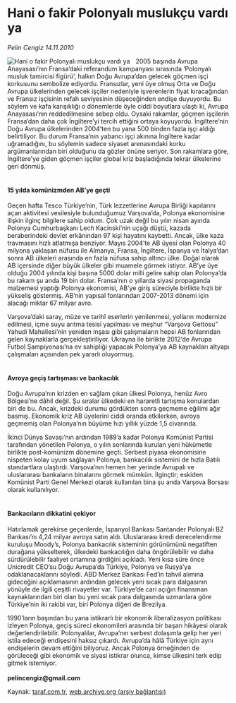 # Hani o fakir Polonyalı muslukçu vardı ya

*Pelin Cengiz 14.11.2010*

<div class="yazi"><img align="left" alt="Hani o fakir Polonyalı muslukçu vardı ya" border="0" src="http://www.taraf.com.tr/fotoraflar/makaleler/hani-o-fakir-polonyali-muslukcu-vardi-ya_4666_orijinal.jpg" style="border-right-width:10px; border-color:#FFFFFF"/><p>2005 başında Avrupa Anayasası’nın Fransa’daki referandum kampanyası sırasında ‘Polonyalı musluk tamircisi figürü’, halkın Doğu Avrupa’dan gelecek göçmen işçi korkusunu sembolize ediyordu. Fransızlar, yeni üye olmuş Orta ve Doğu Avrupa ülkelerinden gelecek işçiler nedeniyle işverenlerin fiyat kıracağından ve Fransız işçisinin refah seviyesinin düşeceğinden endişe duyuyordu. Bu söylem ve kafa karışıklığı o dönemlerde öyle ciddi boyutlara ulaştı ki, Avrupa Anayasası’nın reddedilmesine sebep oldu. Oysaki rakamlar, göçmen işçilerin Fransa’dan daha çok İngiltere’yi tercih ettiğini ortaya koyuyordu. İngiltere’nin Doğu Avrupa ülkelerinden 2004’ten bu yana 500 binden fazla işçi aldığı belirtiliyor. Bu durum Fransa’nın yabancı işçi akınına İngiltere kadar uğramadığını, bu söylemin sadece siyaset arenasındaki korku argümanlarından biri olduğunu da gözler önüne seriyor. Son rakamlara göre, İngiltere’ye giden göçmen işçiler global kriz başladığında tekrar ülkelerine geri dönmüş. <b> </b></p>
<h4><br/>15 yılda komünizmden AB’ye geçti</h4>
<p>Geçen hafta Tesco Türkiye’nin, Türk lezzetlerine Avrupa Birliği kapılarını açan aktivitesi vesilesiyle bulunduğumuz Varşova’da, Polonya ekonomisine ilişkin ilginç bilgilere sahip oldum. Çok uzak değil bu yılın nisan ayında Polonya Cumhurbaşkanı Lech Kacinski’nin uçağı düştü, kazada beraberindeki devlet erkânından 97 kişi hayatını kaybetti. Ancak, ülke kaza travmasını hızlı atlatmışa benziyor. Mayıs 2004’te AB üyesi olan Polonya 40 milyona yaklaşan nüfusu ile Almanya, Fransa, İngiltere, İspanya ve İtalya’dan sonra AB ülkeleri arasında en fazla nüfusa sahip altıncı ülke. Doğal olarak AB içersinde diğer büyük ülkeler gibi muamele görmek istiyor. AB’ye üye olduğu 2004 yılında kişi başına 5000 dolar milli gelire sahip olan Polonya’da bu rakam şu anda 19 bin dolar. Fransa’nın o yıllarda siyasi propaganda malzemesi yaptığı Polonya ekonomisi, AB’ye giriş süreciyle birlikte hızlı bir yükseliş göstermiş. AB’nin yapısal fonlarından 2007-2013 dönemi için alacağı miktar 67 milyar avro.</p>
<p>Varşova’daki saray, müze ve tarihî eserlerin yenilenmesi, yolların modernize edilmesi, içme suyu arıtma tesisi yapılması ve meşhur “Varşova Gettosu” Yahudi Mahallesi’nin yeniden inşası gibi çalışmaların hepsi AB fonlarından gelen kaynaklarla gerçekleştiriliyor. Ukrayna ile birlikte 2012’de Avrupa Futbol Şampiyonası’na ev sahipliği yapacak Polonya’ya AB kaynakları altyapı çalışmaları açısından pek yararlı oluyormuş.</p>
<p></p>
<h4><br/>Avroya geçiş tartışması ve bankacılık</h4>
<p>Doğu Avrupa’nın krizden en sağlam çıkan ülkesi Polonya, henüz Avro Bölgesi’ne dâhil değil. Şu sıralar ülkedeki en hararetli tartışma konulardan biri de bu. Ancak, krizdeki durumu gördükten sonra geçmeme eğilimi ağır basmış. Ekonomik kriz AB üyelerini ciddi oranda etkilerken, avroya geçmemiş olan Polonya’nın büyüme hızı yıllık yüzde 1,5 civarında.</p>
<p>İkinci Dünya Savaşı’nın ardından 1989’a kadar Polonya Komünist Partisi tarafından yönetilen Polonya, o yılın sonlarında kurulan yeni hükümetle birlikte post-komünizm dönemine geçti. Serbest piyasa ekonomisine nispeten kolay uyum sağlayan Polonya, bankacılık sistemini de hızla Batılı standartlara ulaştırdı. Varşova’nın hemen her yerinde Avrupalı ve uluslararası bankaların binalarını görmek mümkün. İlginçtir; eskiden Komünist Parti Genel Merkezi olarak kullanılan bina şu anda Varşova Borsası olarak kullanılıyor. </p>
<p></p>
<h4><br/>Bankacıların dikkatini çekiyor</h4>
<p>Hatırlamak gerekirse geçenlerde, İspanyol Bankası Santander Polonyalı BZ Bankası’nı 4,24 milyar avroya satın aldı. Uluslararası kredi derecelendirme kuruluşu Moody’s, Polonya bankacılık sisteminin görünümünü negatiften durağana yükselterek, ülkedeki bankacılığın daha öngörülebilir ve daha sürdürülebilir faaliyet ortamına girdiğini açıkladı. Yeni kısa süre önce Unicredit CEO’su Doğu Avrupa’da Türkiye, Polonya ve Rusya’ya odaklanacaklarını söyledi. ABD Merkez Bankası Fed’in tahvil alımına gideceğini açıklamasının ardından gelecek yeni sıcak para dalgasının yönüyle de ilgili çeşitli rivayetler var. Türkiye’de cari açığın finansman kaynaklarından biri olan bu yeni sıcak para dalgasında uzmanlara göre Türkiye’nin iki rakibi var, biri Polonya diğeri de Brezilya.</p>
<p>1990’ların başından bu yana istikrarlı bir ekonomik liberalizasyon politikası izleyen Polonya, geçiş süreci ekonomileri arasında bir başarı hikâyesi olarak değerlendirilebilir. Polonyalılar, Avrupa’nın serbest dolaşımla gelip her yeri istila edeceği endişesini haksız çıkardı. Avrupa’da hâlâ Türkiye için aynı endişelerin devam ettiğini biliyoruz. Ancak Polonya örneğinden de görüleceği gibi ekonomik ve siyasi istikrar olunca, kimse ülkesini terk edip gitmek istemiyor.<br/><br/><b>pelincengiz@gmail.com</b></p></div>

Kaynak: [taraf.com.tr](http://www.taraf.com.tr:80/pelin-cengiz/makale-hani-o-fakir-polonyali-muslukcu-vardi-ya.htm), [web.archive.org (arşiv bağlantısı)](http://web.archive.org/web/20101116125436/http://www.taraf.com.tr:80/pelin-cengiz/makale-hani-o-fakir-polonyali-muslukcu-vardi-ya.htm)
